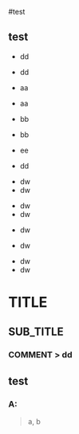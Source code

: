 #test


## test


- dd
 - dd

- aa
 - aa

- bb
 - bb
 + ee

- dd

* dw
* dw
 - dw
 - dw
 + dw
* dw
 + dw
 + dw

 # TITLE
 ## SUB_TITLE
 ### COMMENT > dd

 ## test
  ### A:
  > a, b
